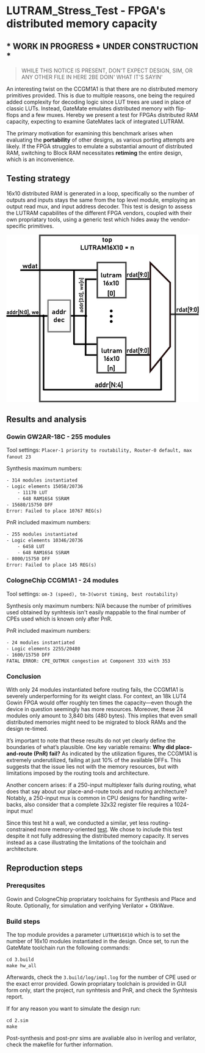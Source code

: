 # LUTRAM_Stress_Test - FPGA's distributed memory capacity 
## * WORK IN PROGRESS * UNDER CONSTRUCTION *
> WHILE THIS NOTICE IS PRESENT, DON'T EXPECT DESIGN, SIM, OR ANY OTHER FILE IN HERE 2BE DOIN' WHAT IT'S SAYIN'

An interesting twist on the CCGM1A1 is that there are no distributed memory primitives provided. This is due to multiple reasons, one being the required added complexity for decoding logic since LUT trees are used in place of classic LUTs. Instead, GateMate emulates distributed memory with flip-flops and a few muxes. Hereby we present a test for FPGAs distributed RAM capacity, expecting to examine GateMates lack of integrated LUTRAM. 

The primary motivation for examining this benchmark arises when evaluating the **portability** of other designs, as various porting attempts are likely. If the FPGA struggles to emulate a substantial amount of distributed RAM, switching to Block RAM necessitates **retiming** the entire design, which is an inconvenience.

## Testing strategy
16x10 distributed RAM is generated in a loop, specifically so the number of outputs and inputs stays the same from the top level module, employing an output read mux, and input address decoder. This test is design to assess the LUTRAM capabilites of the different FPGA vendors, coupled with their own propriatary tools, using a generic test which hides away the vendor-specific primitives.

![figure](0.doc/drawing.jpg)

## Results and analysis
### Gowin GW2AR-18C - 255 modules
Tool settings: `Placer-1 priority to routability, Router-0 default, max fanout 23`

Synthesis maximum numbers:

    - 314 modules instantiated
    - Logic elements 15058/20736
        - 11170 LUT
        - 648 RAM16S4 SSRAM
    - 15680/15750 DFF
    Error: Failed to place 10767 REG(s)

PnR included maximum numbers:

    - 255 modules instantiated
    - Logic elements 10346/20736
        - 6458 LUT
        - 648 RAM16S4 SSRAM
    - 8000/15750 DFF
    Error: Failed to place 145 REG(s)


### CologneChip CCGM1A1 - 24 modules
Tool settings: `om-3 (speed), tm-3(worst timing, best routability)`

Synthesis only maximum numbers: N/A because the number of primitives used obtained by synhtesis isn't easily mappable to the final number of CPEs used which is known only after PnR. 

<!-- Synthesis maximum numbers:
    - 100 modules instantiated
    - Logic elements 15058/20480
        - 11170 LUT
        - 648 RAM16S4 SSRAM
    - 15680/15750 DFF
Error: Failed to place 10767 REG(s) -->

PnR included maximum numbers:

    - 24 modules instantiated
    - Logic elements 2255/20480
    - 1600/15750 DFF
    FATAL ERROR: CPE_OUTMUX congestion at Component 333 with 353

### Conclusion
With only 24 modules instantiated before routing fails, the CCGM1A1 is severely underperforming for its weight class. For context, an 18k LUT4 Gowin FPGA would offer roughly ten times the capacity—even though the device in question seemingly has more resources. Moreover, these 24 modules only amount to 3,840 bits (480 bytes). This implies that even small distributed memories might need to be migrated to block RAMs and the design re-timed.

It’s important to note that these results do not yet clearly define the boundaries of what’s plausible. One key variable remains: **Why did place-and-route (PnR) fail?** As indicated by the utilization figures, the CCGM1A1 is extremely underutilized, failing at just 10% of the available DFFs. This suggests that the issue lies not with the memory resources, but with limitations imposed by the routing tools and architecture.

Another concern arises: if a 250-input multiplexer fails during routing, what does that say about our place-and-route tools and routing architecture? Notably, a 250-input mux is common in CPU designs for handling write-backs, also consider that a complete 32x32 register file requires a 1024-input mux!

Since this test hit a wall, we conducted a similar, yet less routing-constrained more memory-oriented [test](https://github.com/chili-chips-ba/openCologne/tree/main/8.StressTest/3.LUTRAM_adjusted_stress_test). We chose to include this test despite it not fully addressing the distributed memory capacity. It serves instead as a case illustrating the limitations of the toolchain and architecture.



## Reproduction steps
### Prerequsites
Gowin and CologneChip propriatary toolchains for Synthesis and Place and Route. Optionally, for simulation and verifying Verilator + GtkWave.
### Build steps
The top module provides a parameter `LUTRAM16X10` which is to set the number of 16x10 modules instantiated in the design. Once set, to run the GateMate toolchain run the following commands:
```
cd 3.build
make hw_all
```
Afterwards, check the `3.build/log/impl.log` for the number of CPE used or the exact error provided. Gowin propriatary toolchain is provided in GUI form only, start the project, run synhtesis and PnR, and check the Synhtesis report. 

If for any reason you want to simulate the design run:
```
cd 2.sim
make
```
Post-synthesis and post-pnr sims are avaliable also in iverilog and verilator, check the makefile for further information.
